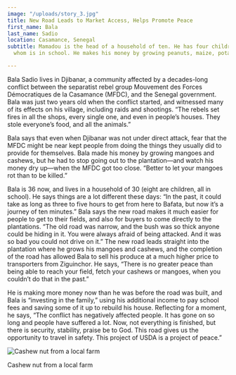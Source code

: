```yaml
---
image: "/uploads/story_3.jpg"
title: New Road Leads to Market Access, Helps Promote Peace
first_name: Bala
last_name: Sadio
location: Casamance, Senegal
subtitle: Mamadou is the head of a household of ten. He has four children, one of
  whom is in school. He makes his money by growing peanuts, maize, potatoes, and cashews.

---
```

Bala Sadio lives in Djibanar, a community affected by a decades-long conflict between the separatist rebel group Mouvement des Forces Démocratiques de la Casamance (MFDC), and the Senegal government. Bala was just two years old when the conflict started, and witnessed many of its effects on his village, including raids and shootings. “The rebels set fires in all the shops, every single one, and even in people’s houses. They stole everyone’s food, and all the animals.”

Bala says that even when Djibanar was not under direct attack, fear that the MFDC might be near kept people from doing the things they usually did to provide for themselves. Bala made his money by growing mangoes and cashews, but he had to stop going out to the plantation—and watch his money dry up—when the MFDC got too close. “Better to let your mangoes rot than to be killed.”

Bala is 36 now, and lives in a household of 30 (eight are children, all in school). He says things are a lot different these days: “In the past, it could take as long as three to five hours to get from here to Bafata, but now it’s a journey of ten minutes.” Bala says the new road makes it much easier for people to get to their fields, and also for buyers to come directly to the plantations. “The old road was narrow, and the bush was so thick anyone could be hiding in it. You were always afraid of being attacked. And it was so bad you could not drive on it.” The new road leads straight into the plantation where he grows his mangoes and cashews, and the completion of the road has allowed Bala to sell his produce at a much higher price to transporters from Ziguinchor. He says, “There is no greater peace than being able to reach your field, fetch your cashews or mangoes, when you couldn’t do that in the past.”

He is making more money now than he was before the road was built, and Bala is “investing in the family,” using his additional income to pay school fees and saving some of it up to rebuild his house. Reflecting for a moment, he says, “The conflict has negatively affected people. It has gone on so long and people have suffered a lot. Now, not everything is finished, but there is security, stability, praise be to God. This road gives us the opportunity to travel in safety. This project of USDA is a project of peace.”

![Cashew nut from a local farm](https://images.squarespace-cdn.com/content/v1/5b183949a2772c3bcefd6788/1533933555932-NC26RQYCKE3X0WVEQNR1/ke17ZwdGBToddI8pDm48kDHPSfPanjkWqhH6pl6g5ph7gQa3H78H3Y0txjaiv_0fDoOvxcdMmMKkDsyUqMSsMWxHk725yiiHCCLfrh8O1z4YTzHvnKhyp6Da-NYroOW3ZGjoBKy3azqku80C789l0mwONMR1ELp49Lyc52iWr5dNb1QJw9casjKdtTg1_-y4jz4ptJBmI9gQmbjSQnNGng/IMG_5258-7.jpg?format=750w)

Cashew nut from a local farm